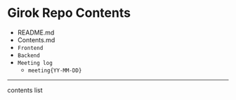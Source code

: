 # Girok Repo Contents

- README.md
- Contents.md
- `Frontend`
- `Backend`
- `Meeting log`
  - `meeting{YY-MM-DD}`

<hr> contents list



